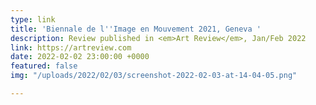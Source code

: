 ```yaml
---
type: link
title: 'Biennale de l''Image en Mouvement 2021, Geneva '
description: Review published in <em>Art Review</em>, Jan/Feb 2022
link: https://artreview.com
date: 2022-02-02 23:00:00 +0000
featured: false
img: "/uploads/2022/02/03/screenshot-2022-02-03-at-14-04-05.png"

---
```

